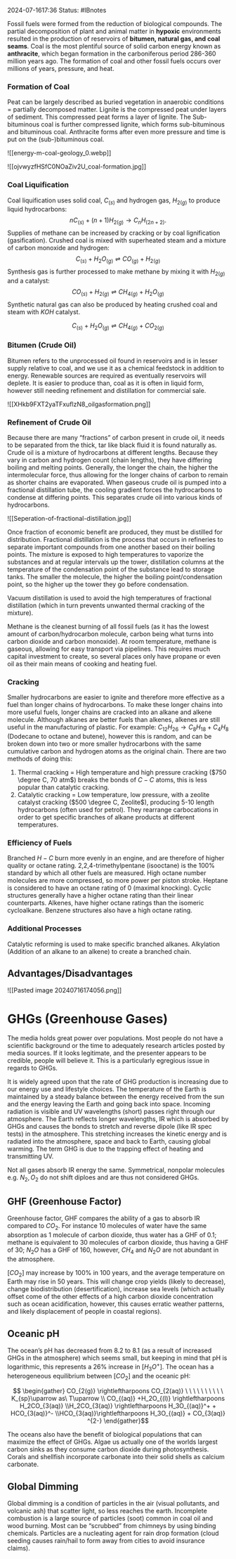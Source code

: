 2024-07-1617:36
Status: #IBnotes 

Fossil fuels were formed from the reduction of biological compounds. The partial decomposition of plant and animal matter in **hypoxic** environments resulted in the production of reservoirs of **bitumen, natural gas, and coal seams**. Coal is the most plentiful source of solid carbon energy known as **anthracite**, which began formation in the carboniferous period 286-360 million years ago. The formation of coal and other fossil fuels occurs over millions of years, pressure, and heat.

### Formation of Coal
Peat can be largely described as buried vegetation in anaerobic conditions = partially decomposed matter.
Lignite is the compressed peat under layers of sediment. This compressed peat forms a layer of lignite.
The Sub-bituminous coal is further compressed lignite, which forms sub-bituminous and bituminous coal.
Anthracite forms after even more pressure and time is put on the (sub-)bituminous coal.

![[energy-m-coal-geology_0.webp]]

![[ojvwyzfHSfC0NOaZiv2U_coal-formation.jpg]]
### Coal Liquification
Coal liquification uses solid coal, $C_{(s)}$ and hydrogen gas, $H_{2(g)}$ to produce liquid hydrocarbons:
$$ nC_{(s)}+(n+1)H_{2(g)} \to C_nH_{(2n+2)}. $$
Supplies of methane can be increased by cracking or by coal lignification (gasification). Crushed coal is mixed with superheated steam and a mixture of carbon monoxide and hydrogen:
$$ C_{(s)} +H_2O_{(g)} \rightleftharpoons CO_{(g)} +H_{2(g)} $$
Synthesis gas is further processed to make methane by mixing it with $H_{2(g)}$ and a catalyst:
$$ CO_{(s)}+H_{2(g)} \rightleftharpoons CH_{4(g)} + H_2O_{(g)} $$
Synthetic natural gas can also be produced by heating crushed coal and steam with $KOH$ catalyst.

$$ C_{(s)} +H_2O_{(g)} \rightleftharpoons CH_{4(g)} + CO_{2(g)} $$
### Bitumen (Crude Oil)
Bitumen refers to the unprocessed oil found in reservoirs and is in lesser supply relative to coal, and we use it as a chemical feedstock in addition to energy. Renewable sources are required as eventually reservoirs will deplete. It is easier to produce than, coal as it is often in liquid form, however still needing refinement and distillation for commercial sale.

![[XHkb9FXT2yaTFxuflzN8_oilgasformation.png]]
### Refinement of Crude Oil
Because there are many “fractions” of carbon present in crude oil, it needs to be separated from the thick, tar like black fluid it is found naturally as. Crude oil is a mixture of hydrocarbons at different lengths. Because they vary in carbon and hydrogen count (chain lengths), they have differing boiling and melting points. Generally, the longer the chain, the higher the intermolecular force, thus allowing for the longer chains of carbon to remain as shorter chains are evaporated. When gaseous crude oil is pumped into a fractional distillation tube, the cooling gradient forces the hydrocarbons to condense at differing points. This separates crude oil into various kinds of hydrocarbons.

![[Seperation-of-fractional-distillation.jpg]]

Once fraction of economic benefit are produced, they must be distilled for distribution. Fractional distillation is the process that occurs in refineries to separate important compounds from one another based on their boiling points. The mixture is exposed to high temperatures to vaporize the substances and at regular intervals up the tower, distillation columns at the temperature of the condensation point of the substance lead to storage tanks. The smaller the molecule, the higher the boiling point/condensation point, so the higher up the tower they go before condensation.

Vacuum distillation is used to avoid the high temperatures of fractional distillation (which in turn prevents unwanted thermal cracking of the mixture).

Methane is the cleanest burning of all fossil fuels (as it has the lowest amount of carbon/hydrocarbon molecule, carbon being what turns into carbon dioxide and carbon monoxide). At room temperature, methane is gaseous, allowing for easy transport via pipelines. This requires much capital investment to create, so several places only have propane or even oil as their main means of cooking and heating fuel.

### Cracking
Smaller hydrocarbons are easier to ignite and therefore more effective as a fuel than longer chains of hydrocarbons. To make these longer chains into more useful fuels, longer chains are cracked into an alkane and alkene molecule. Although alkanes are better fuels than alkenes, alkenes are still useful in the manufacturing of plastic. For example: $C_{12} H_{26} \to C_8H_{18} + C_4H_8$ (Dodecane to octane and butene), however this is random, and can be broken down into two or more smaller hydrocarbons with the same cumulative carbon and hydrogen atoms as the original chain. There are two methods of doing this:

1. Thermal cracking = High temperature and high pressure cracking ($750 \degree C, 70 atm$) breaks the bonds of $C-C$ atoms, this is less popular than catalytic cracking.
2. Catalytic cracking = Low temperature, low pressure, with a zeolite catalyst cracking ($500 \degree C, Zeolite$), producing 5-10 length hydrocarbons (often used for petrol). They rearrange carbocations in order to get specific branches of alkane products at different temperatures.
### Efficiency of Fuels
Branched $H-C$ burn more evenly in an engine, and are therefore of higher quality or octane rating. 2,2,4-trimethylpentane (isooctane) is the 100% standard by which all other fuels are measured. High octane number molecules are more compressed, so more power per piston stroke. Heptane is considered to have an octane rating of 0 (maximal knocking). Cyclic structures generally have a higher octane rating than their linear counterparts. Alkenes, have higher octane ratings than the isomeric cycloalkane. Benzene structures also have a high octane rating.
### Additional Processes
Catalytic reforming is used to make specific branched alkanes.
Alkylation (Addition of an alkane to an alkene) to create a branched chain.

## Advantages/Disadvantages
![[Pasted image 20240716174056.png]]
# GHGs (Greenhouse Gases)

The media holds great power over populations. Most people do not have a scientific background or the time to adequately research articles posted by media sources. If it looks legitimate, and the presenter appears to be credible, people will believe it. This is a particularly egregious issue in regards to GHGs.

It is widely agreed upon that the rate of GHG production is increasing due to our energy use and lifestyle choices. The temperature of the Earth is maintained by a steady balance between the energy received from the sun and the energy leaving the Earth and going back into space. Incoming radiation is visible and UV wavelengths (short) passes right through our atmosphere. The Earth reflects longer wavelengths, IR which is absorbed by GHGs and causes the bonds to stretch and reverse dipole (like IR spec tests) in the atmosphere. This stretching increases the kinetic energy and is radiated into the atmosphere, space and back to Earth, causing global warming. The term GHG is due to the trapping effect of heating and transmitting UV.

Not all gases absorb IR energy the same. Symmetrical, nonpolar molecules e.g. $N_2, O_2$ do not shift diploes and are thus not considered GHGs.

## GHF (Greenhouse Factor)

Greenhouse factor, GHF compares the ability of a gas to absorb IR compared to $CO_2$. For instance 10 molecules of water have the same absorption as 1 molecule of carbon dioxide, thus water has a GHF of 0.1; methane is equivalent to 30 molecules of carbon dioxide, thus having a GHF of 30; $N_2O$ has a GHF of 160, however, $CH_4$ and $N_2O$ are not abundant in the atmosphere.

$[CO_2]$ may increase by 100% in 100 years, and the average temperature on Earth may rise in 50 years. This will change crop yields (likely to decrease), change biodistribution (desertification), increase sea levels (which actually offset come of the other effects of a high carbon dioxide concentration such as ocean acidification, however, this causes erratic weather patterns, and likely displacement of people in coastal regions).

## Oceanic pH

The ocean’s pH has decreased from 8.2 to 8.1 (as a result of increased GHGs in the atmosphere) which seems small, but keeping in mind that pH is logarithmic, this represents a 26% increase in $[H_3O^+]$. The ocean has a heterogeneous equilibrium between $[CO_2]$ and the oceanic pH:

$$ \begin{gather} CO_{2(g)} \rightleftharpoons CO_{2(aq)} \ \ \ \ \ \ \ \ \ \ K_{sp}\uparrow as\ T\uparrow \\ CO_{(aq)} +H_2O_{(l)} \rightleftharpoons H_2CO_{3(aq)} \\H_2CO_{3(aq)} \rightleftharpoons H_3O_{(aq)}^+ + HCO_{3(aq)}^- \\HCO_{3(aq)}\rightleftharpoons H_3O_{(aq)} + CO_{3(aq)} ^{2-} \end{gather}$$

The oceans also have the benefit of biological populations that can maximize the effect of GHGs. Algae us actually one of the worlds largest carbon sinks as they consume carbon dioxide during photosynthesis. Corals and shellfish incorporate carbonate into their solid shells as calcium carbonate.

## Global Dimming

Global dimming is a condition of particles in the air (visual pollutants, and volcanic ash) that scatter light, so less reaches the earth. Incomplete combustion is a large source of particles (soot) common in coal oil and wood burning. Most can be “scrubbed” from chimneys by using binding chemicals. Particles are a nucleating agent for rain drop formation (cloud seeding causes rain/hail to form away from cities to avoid insurance claims).